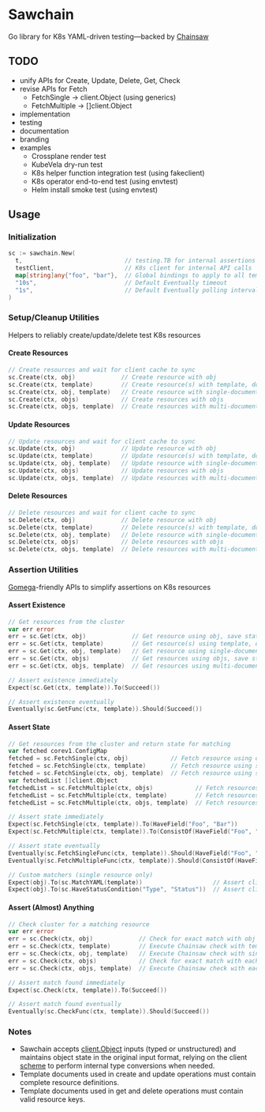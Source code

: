 # Sawchain

Go library for K8s YAML-driven testing—backed by [Chainsaw](https://github.com/kyverno/chainsaw)

## TODO

* unify APIs for Create, Update, Delete, Get, Check
* revise APIs for Fetch
  * FetchSingle -> client.Object (using generics)
  * FetchMultiple -> []client.Object
* implementation
* testing
* documentation
* branding
* examples
  * Crossplane render test
  * KubeVela dry-run test
  * K8s helper function integration test (using fakeclient)
  * K8s operator end-to-end test (using envtest)
  * Helm install smoke test (using envtest)

## Usage

### Initialization

```go
sc := sawchain.New(
  t,                             // testing.TB for internal assertions
  testClient,                    // K8s client for internal API calls
  map[string]any{"foo", "bar"},  // Global bindings to apply to all template operations
  "10s",                         // Default Eventually timeout
  "1s",                          // Default Eventually polling interval
)
```

### Setup/Cleanup Utilities

Helpers to reliably create/update/delete test K8s resources

#### Create Resources

```go
// Create resources and wait for client cache to sync
sc.Create(ctx, obj)             // Create resource with obj
sc.Create(ctx, template)        // Create resource(s) with template, don't save state
sc.Create(ctx, obj, template)   // Create resource with single-document template, save state to obj
sc.Create(ctx, objs)            // Create resources with objs
sc.Create(ctx, objs, template)  // Create resources with multi-document template, save state to objs
```

#### Update Resources

```go
// Update resources and wait for client cache to sync
sc.Update(ctx, obj)             // Update resource with obj
sc.Update(ctx, template)        // Update resource(s) with template, don't save state
sc.Update(ctx, obj, template)   // Update resource with single-document template, save state to obj
sc.Update(ctx, objs)            // Update resources with objs
sc.Update(ctx, objs, template)  // Update resources with multi-document template, save state to objs
```

#### Delete Resources

```go
// Delete resources and wait for client cache to sync
sc.Delete(ctx, obj)             // Delete resource with obj
sc.Delete(ctx, template)        // Delete resource(s) with template, don't save state
sc.Delete(ctx, obj, template)   // Delete resource with single-document template, save metadata to obj
sc.Delete(ctx, objs)            // Delete resources with objs
sc.Delete(ctx, objs, template)  // Delete resources with multi-document template, save metadata to objs
```

### Assertion Utilities

[Gomega](https://github.com/onsi/gomega)-friendly APIs to simplify assertions on K8s resources

#### Assert Existence

```go
// Get resources from the cluster
var err error
err = sc.Get(ctx, obj)             // Get resource using obj, save state to obj
err = sc.Get(ctx, template)        // Get resource(s) using template, don't save state
err = sc.Get(ctx, obj, template)   // Get resource using single-document template, save state to obj
err = sc.Get(ctx, objs)            // Get resources using objs, save state to objs
err = sc.Get(ctx, objs, template)  // Get resources using multi-document template, save state to objs

// Assert existence immediately
Expect(sc.Get(ctx, template)).To(Succeed())

// Assert existence eventually
Eventually(sc.GetFunc(ctx, template)).Should(Succeed())
```

#### Assert State

```go
// Get resources from the cluster and return state for matching
var fetched corev1.ConfigMap
fetched = sc.FetchSingle(ctx, obj)            // Fetch resource using obj, save state to obj
fetched = sc.FetchSingle(ctx, template)       // Fetch resource using single-document template, don't save state
fetched = sc.FetchSingle(ctx, obj, template)  // Fetch resource using single-document template, save state to obj
var fetchedList []client.Object
fetchedList = sc.FetchMultiple(ctx, objs)            // Fetch resources using objs, save state to objs
fetchedList = sc.FetchMultiple(ctx, template)        // Fetch resources using multi-document template, don't save state
fetchedList = sc.FetchMultiple(ctx, objs, template)  // Fetch resources using multi-document template, save state to objs

// Assert state immediately
Expect(sc.FetchSingle(ctx, template)).To(HaveField("Foo", "Bar"))
Expect(sc.FetchMultiple(ctx, template)).To(ConsistOf(HaveField("Foo", "Bar")))

// Assert state eventually
Eventually(sc.FetchSingleFunc(ctx, template)).Should(HaveField("Foo", "Bar"))
Eventually(sc.FetchMultipleFunc(ctx, template)).Should(ConsistOf(HaveField("Foo", "Bar")))

// Custom matchers (single resource only)
Expect(obj).To(sc.MatchYAML(template))                    // Assert client.Object matches Chainsaw template
Expect(obj).To(sc.HaveStatusCondition("Type", "Status"))  // Assert client.Object has specific status condition
```

#### Assert (Almost) Anything

```go
// Check cluster for a matching resource
var err error
err = sc.Check(ctx, obj)             // Check for exact match with obj
err = sc.Check(ctx, template)        // Execute Chainsaw check with template
err = sc.Check(ctx, obj, template)   // Execute Chainsaw check with single-document template, save first match to obj
err = sc.Check(ctx, objs)            // Check for exact match with each object in objs
err = sc.Check(ctx, objs, template)  // Execute Chainsaw check with each document in template, save first matches to objs

// Assert match found immediately
Expect(sc.Check(ctx, template)).To(Succeed())

// Assert match found eventually
Eventually(sc.CheckFunc(ctx, template)).Should(Succeed())
```

### Notes

* Sawchain accepts [client.Object](https://pkg.go.dev/sigs.k8s.io/controller-runtime/pkg/client#Object) inputs (typed or unstructured) and maintains object state in the original input format, relying on the client [scheme](https://pkg.go.dev/k8s.io/apimachinery/pkg/runtime#Scheme) to perform internal type conversions when needed.
* Template documents used in create and update operations must contain complete resource definitions.
* Template documents used in get and delete operations must contain valid resource keys.
